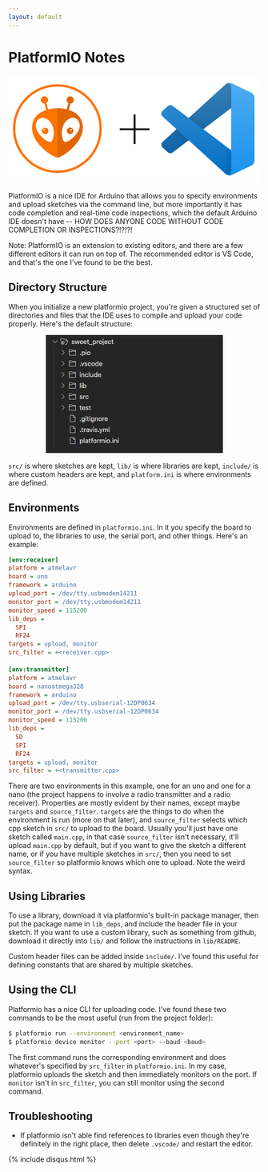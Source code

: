 ```yaml
---
layout: default
---
```


# PlatformIO Notes

<center><img src="platformio-notes/logos.png"></center>

PlatformIO is a nice IDE for Arduino that allows you to specify environments and upload sketches via the command line, but more importantly it has code completion and real-time code inspections, which the default Arduino IDE doesn't have -- HOW DOES ANYONE CODE WITHOUT CODE COMPLETION OR INSPECTIONS?!?!?!

Note: PlatformIO is an extension to existing editors, and there are a few different editors it can run on top of.  The recommended editor is VS Code, and that's the one I've found to be the best.

## Directory Structure

When you initialize a new platformio project, you're given a structured set of directories and files that the IDE uses to compile and upload your code properly.  Here's the default structure:

<center><img src="platformio-notes/directories.png"></center>

`src/` is where sketches are kept, `lib/` is where libraries are kept, `include/` is where custom headers are kept, and `platform.ini` is where environments are defined.

## Environments

Environments are defined in `platformio.ini`. In it you specify the board to upload to, the libraries to use, the serial port, and other things.  Here's an example:

```ini
[env:receiver]
platform = atmelavr
board = uno
framework = arduino
upload_port = /dev/tty.usbmodem14211
monitor_port = /dev/tty.usbmodem14211
monitor_speed = 115200
lib_deps = 
  SPI
  RF24
targets = upload, monitor
src_filter = +<receiver.cpp>

[env:transmitter]
platform = atmelavr
board = nanoatmega328
framework = arduino
upload_port = /dev/tty.usbserial-12DP0634
monitor_port = /dev/tty.usbserial-12DP0634
monitor_speed = 115200
lib_deps = 
  SD
  SPI
  RF24
targets = upload, monitor
src_filter = +<transmitter.cpp>
```

There are two environments in this example, one for an uno and one for a nano (the project happens to involve a radio transmitter and a radio receiver).  Properties are mostly evident by their names, except maybe `targets` and `source_filter`.  `targets` are the things to do when the environment is run (more on that later), and `source_filter` selects which cpp sketch in `src/` to upload to the board.  Usually you'll just have one sketch called `main.cpp`, in that case `source_filter` isn't necessary, it'll upload `main.cpp` by default, but if you want to give the sketch a different name, or if you have multiple sketches in `src/`, then you need to set `source_filter` so platformio knows which one to upload.  Note the weird syntax.

## Using Libraries

To use a library, download it via platformio's built-in package manager, then put the package name in `lib_deps`, and include the header file in your sketch.  If you want to use a custom library, such as something from github, download it directly into `lib/` and follow the instructions in `lib/README`.

Custom header files can be added inside `include/`.  I've found this useful for defining constants that are shared by multiple sketches.

## Using the CLI

Platformio has a nice CLI for uploading code. I've found these two commands to be the most useful (run from the project folder):

```bash
$ platformio run --environment <environment_name>
$ platformio device monitor --port <port> --baud <baud> 
```

The first command runs the corresponding environment and does whatever's specified by `src_filter` in `platformio.ini`.  In my case, platformio uploads the sketch and then immediately monitors on the port. If `monitor` isn't in `src_filter`, you can still monitor using the second command.

## Troubleshooting

- If platformio isn't able find references to libraries even though they're definitely in the right place, then delete `.vscode/` and restart the editor.


{% include disqus.html %}

